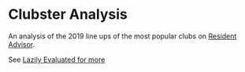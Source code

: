# Clubster Analysis

An analysis of the 2019 line ups of the most popular clubs on [Resident Advisor](https://www.residentadvisor.net/). 

See [Lazily Evaluated for more](http://lazilyevaluated.co/clubster-analysis)

